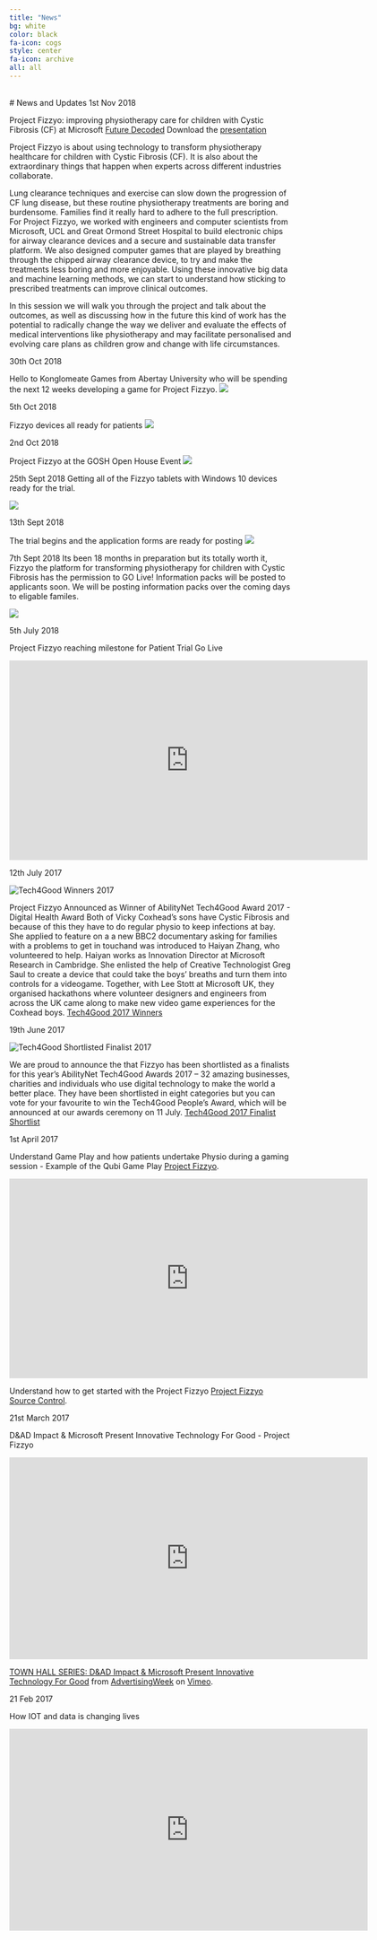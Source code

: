 ```yaml
---
title: "News"
bg: white
color: black
fa-icon: cogs
style: center
fa-icon: archive
all: all
---
```


<br>
# News and Updates
1st Nov 2018

Project Fizzyo: improving physiotherapy care for children with Cystic Fibrosis (CF) at Microsoft [Future Decoded](https://www.futuredecoded.com/session/f8b708f0-ddca-e811-bce7-000d3a22322e)
Download the [presentation](https://storageprdv2inwink.blob.core.windows.net/8db60c15-c71b-4512-a6eb-74b389f494bf/37234826-0650-48c7-b127-e02639de510c)

Project Fizzyo is about using technology to transform physiotherapy healthcare for children with Cystic Fibrosis (CF).  It is also about the extraordinary things that happen when experts across different industries collaborate.
 
Lung clearance techniques and exercise can slow down the progression of CF lung disease, but these routine physiotherapy treatments are boring and burdensome. Families find it really hard to adhere to the full prescription. For Project Fizzyo, we worked with engineers and computer scientists from Microsoft, UCL and Great Ormond Street Hospital to build electronic chips for airway clearance devices and a secure and sustainable data transfer platform. We also designed computer games that are played by breathing through the chipped airway clearance device, to try and make the treatments less boring and more enjoyable.   Using these innovative big data and machine learning methods, we can start to understand how sticking to prescribed treatments can improve clinical outcomes.
 
In this session we will walk you through the project and talk about the outcomes, as well as discussing how in the future this kind of work has the potential to radically change the way we deliver and evaluate the effects of medical interventions like physiotherapy and may facilitate personalised and evolving care plans as children grow and change with life circumstances.

30th Oct 2018

Hello to Konglomeate Games from Abertay University who will be spending the next 12 weeks developing a game for Project Fizzyo. 
<img src="https://pbs.twimg.com/media/DqwsprOWsAA1wxH.jpg">

5th Oct 2018

Fizzyo devices all ready for patients 
<img src="https://pbs.twimg.com/media/DowPEv9X0AEtofZ.jpg">

2nd Oct 2018

Project Fizzyo at the GOSH Open House Event 
<img src="https://pbs.twimg.com/media/DogePLCXkAAHrlh.jpg">

25th Sept 2018 
Getting all of the Fizzyo tablets with Windows 10 devices ready for the trial.  

<img src="https://pbs.twimg.com/media/Dn7itYYXkAEUaA1.jpg">

13th Sept 2018

The trial begins and the application forms are ready for posting 
<img src="https://pbs.twimg.com/media/Dm97Gw_XoAAbac_.jpg">

7th Sept 2018 
Its been 18 months in preparation but its totally worth it, Fizzyo the platform for transforming physiotherapy for children with Cystic Fibrosis has the permission to GO Live! Information packs will be posted to applicants soon. We will be posting information packs over the coming days to eligable familes.

<img src="https://pbs.twimg.com/media/Dme9dWRWsAA5eaA.jpg">

5th July 2018

Project Fizzyo reaching milestone for Patient Trial Go Live
<iframe width="640" height="356" src="https://www.youtube.com/embed/od1IcUFcKVI" frameborder="0" allow="autoplay; encrypted-media" allowfullscreen></iframe>

12th July 2017 

<img src="/img/Tec4Good_2017.jpg" alt="Tech4Good Winners 2017">

Project Fizzyo Announced as Winner of AbilityNet Tech4Good Award 2017 - Digital Health Award
Both of Vicky Coxhead’s sons have Cystic Fibrosis and because of this they have to do regular physio to keep infections at bay. She applied to feature on a a new BBC2 documentary asking for families with a problems to get in touchand was introduced to Haiyan Zhang, who volunteered to help. Haiyan works as Innovation Director at Microsoft Research in Cambridge. She enlisted the help of Creative Technologist Greg Saul to create a device that could take the boys’ breaths and turn them into controls for a videogame. Together, with Lee Stott at Microsoft UK, they organised hackathons where volunteer designers and engineers from across the UK came along to make new video game experiences for the Coxhead boys. [Tech4Good 2017 Winners](https://www.tech4goodawards.com/2017/maggie-philbin-obe-honoured-special-award-9-amazing-winners-chosen/)

19th June 2017

<img src="/img/Ability.png" alt="Tech4Good Shortlisted Finalist 2017">

We are proud to announce the that Fizzyo has been shortlisted as a finalists for this year’s AbilityNet Tech4Good Awards 2017 – 32 amazing businesses, charities and individuals who use digital technology to make the world a better place.
They have been shortlisted in eight categories but you can vote for your favourite to win the Tech4Good People’s Award, which will be announced at our awards ceremony on 11 July. [Tech4Good 2017 Finalist Shortlist ](https://www.tech4goodawards.com/finalists/meet-the-2017-finalists/)

1st April 2017

Understand Game Play and how patients undertake Physio during a gaming session - Example of the Qubi Game Play [Project Fizzyo](https://github.com/Fizzyo/FizzyoFramework-Unity). 

<iframe src="https://player.vimeo.com/video/218582509" width="640" height="356" frameborder="0" webkitallowfullscreen mozallowfullscreen allowfullscreen></iframe>

Understand how to get started with the Project Fizzyo  [Project Fizzyo Source Control](https://github.com/Fizzyo/FizzyoFramework-Unity). 

21st March 2017

D&AD Impact & Microsoft Present Innovative Technology For Good - Project Fizzyo
<iframe src="https://player.vimeo.com/video/209377561" width="640" height="360" frameborder="0" webkitallowfullscreen mozallowfullscreen allowfullscreen></iframe>
<p><a href="https://vimeo.com/209377561">TOWN HALL SERIES: D&amp;AD Impact &amp; Microsoft Present Innovative Technology For Good</a> from <a href="https://vimeo.com/advertisingweeknewyork">AdvertisingWeek</a> on <a href="https://vimeo.com">Vimeo</a>.</p>

21 Feb 2017

How IOT and data is changing lives
<iframe src="https://channel9.msdn.com/Events/TechDaysOnline/MVP-Led-TechDays-Online-February-2017/How-IOT-and-data-is-changing-lives/player" width="640" height="360" allowFullScreen frameBorder="0"></iframe>

<br>
<br>